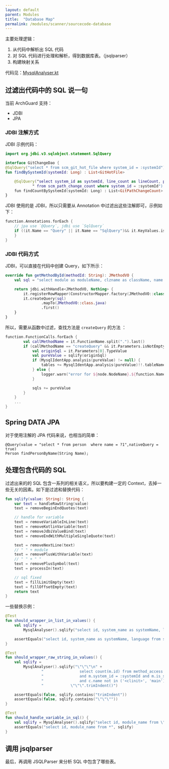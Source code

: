 ```yaml
---
layout: default
parent: Modules
title:  "Database Map"
permalink: /modules/scanner/sourcecode-database
---
```


主要处理逻辑：

1. 从代码中解析出 SQL 代码
2. 对 SQL 代码进行处理和解析，得到数据库表。（jsqlparser）
3. 构建映射关系

代码见：[MysqlAnalyser.kt](https://github.com/archguard/scanner/blob/master/scan_sourcecode/src/main/kotlin/org/archguard/scanner/sourcecode/database/MysqlAnalyser.kt)

## 过滤出代码中的 SQL 说一句

当前 ArchGuard 支持：

- JDBI
- JPA

### JDBI 注解方式

JDBI 示例代码：

```kotlin
import org.jdbi.v3.sqlobject.statement.SqlQuery

interface GitChangeDao {
@SqlQuery("select * from scm_git_hot_file where system_id = :systemId")
fun findBySystemId(systemId: Long) : List<GitHotFile>

    @SqlQuery("select system_id as systemId, line_count as lineCount, path, changes" +
            " from scm_path_change_count where system_id = :systemId")
    fun findCountBySystemId(systemId: Long) : List<GitPathChangeCount>
}
```

JDBI 使用的是 JDBI，所以只需要从 Annotation 中过滤出这些注解即可，示例如下：

```kotlin
function.Annotations.forEach {
    // jpa use `@Query`, jdbi use `SqlQuery`
    if ((it.Name == "Query" || it.Name == "SqlQuery")&& it.KeyValues.isNotEmpty()) {
    }
}
```

### JDBI 代码方式

JDBI，可以直接在代码中创建 Query，如下所示：

```kotlin
override fun getMethodById(methodId: String): JMethodVO {
    val sql = "select module as moduleName, clzname as className, name from code_method where id = '$methodId'"

    return jdbi.withHandle<JMethodVO, Nothing> {
        it.registerRowMapper(ConstructorMapper.factory(JMethodVO::class.java))
        it.createQuery(sql)
                .mapTo(JMethodVO::class.java)
                .first()
    }
}
```

所以，需要从函数中过滤，查找方法是 `createQuery` 的方法 ：

```kotlin
function.FunctionCalls.forEach {
        val callMethodName = it.FunctionName.split(".").last()
        if (callMethodName == "createQuery" && it.Parameters.isNotEmpty()) {
            val originSql = it.Parameters[0].TypeValue
            val pureValue = sqlify(originSql)
            if (MysqlIdentApp.analysis(pureValue) != null) {
                tables += MysqlIdentApp.analysis(pureValue)!!.tableNames
            } else {
                logger.warn("error for ${node.NodeName}.${function.Name} origin:$originSql\nnew:$pureValue")
            }

            sqls += pureValue
        }
    }
    ...
}
```

## Spring DATA JPA

对于使用注解的 JPA 代码来说，也相当的简单：

```
@Query(value = "select * from person  where name = ?1",nativeQuery = true)
Person findPersonByName(String Name);
```

## 处理包含代码的 SQL

过滤出来的的 SQL 包含一系列的相关语义，所以要构建一定的 Context，去掉一些无关的因素。如下是过滤和替换代码：

```kotlin
fun sqlify(value: String): String {
    var text = handleRawString(value)
    text = removeBeginEndQuotes(text)

    // handle for variable
    text = removeVariableInLine(text)
    text = removeKotlinVariable(text)
    text = removeJdbiValueBind(text)
    text = removeEndWithMultipleSingleQuote(text)

    text = removeNextLine(text)
    // " " + module
    text = removePlusWithVariable(text)
    // " " + " "
    text = removePlusSymbol(text)
    text = processIn(text)

    // sql fixed
    text = fillLimitEmpty(text)
    text = fillOffsetEmpty(text)
    return text
}
```

一些替换示例：


```kotlin
@Test
fun should_wrapper_in_list_in_values() {
    val sqlify =
        MysqlAnalyser().sqlify("select id, system_name as systemName, language from system_info where id in (<ids>)")

    assertEquals("select id, system_name as systemName, language from system_info where id in (:ids)", sqlify)
}

@Test
fun should_wrapper_raw_string_in_values() {
    val sqlify =
        MysqlAnalyser().sqlify("\"\"\"\n" +
                "                select count(m.id) from method_access m inner join code_method c where m.method_id = c.id  \n" +
                "                and m.system_id = :systemId and m.is_static=1 and m.is_private=0 \n" +
                "                and c.name not in ('<clinit>', 'main') and c.name not like '%\$%'\n" +
                "            \"\"\".trimIndent()")

    assertEquals(false, sqlify.contains("trimIndent"))
    assertEquals(false, sqlify.contains("\"\"\""))
}

@Test
fun should_handle_variable_in_sql() {
    val sqlify = MysqlAnalyser().sqlify("select id, module_name from \"\\\"+orderSqlPiece+\"\\\"")
    assertEquals("select id, module_name from *", sqlify)
}
```

## 调用 jsqlparser

最后，再调用 JSQLParser 来分析 SQL 中包含了哪些表。 

